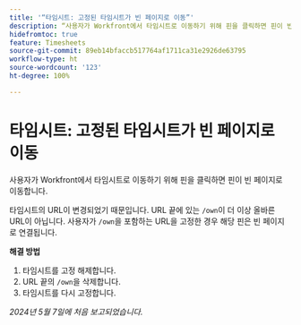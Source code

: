 ```yaml
---
title: '“타임시트: 고정된 타임시트가 빈 페이지로 이동”'
description: “사용자가 Workfront에서 타임시트로 이동하기 위해 핀을 클릭하면 핀이 빈 페이지로 이동합니다. 해결 방법을 사용할 수 있습니다.”
hidefromtoc: true
feature: Timesheets
source-git-commit: 89eb14bfaccb517764af1711ca31e2926de63795
workflow-type: ht
source-wordcount: '123'
ht-degree: 100%

---
```



# 타임시트: 고정된 타임시트가 빈 페이지로 이동

사용자가 Workfront에서 타임시트로 이동하기 위해 핀을 클릭하면 핀이 빈 페이지로 이동합니다.

타임시트의 URL이 변경되었기 때문입니다. URL 끝에 있는 `/own`이 더 이상 올바른 URL이 아닙니다. 사용자가 `/own`을 포함하는 URL을 고정한 경우 해당 핀은 빈 페이지로 연결됩니다.

**해결 방법**

1. 타임시트를 고정 해제합니다.
1. URL 끝의 `/own`을 삭제합니다.
1. 타임시트를 다시 고정합니다.

_2024년 5월 7일에 처음 보고되었습니다._

